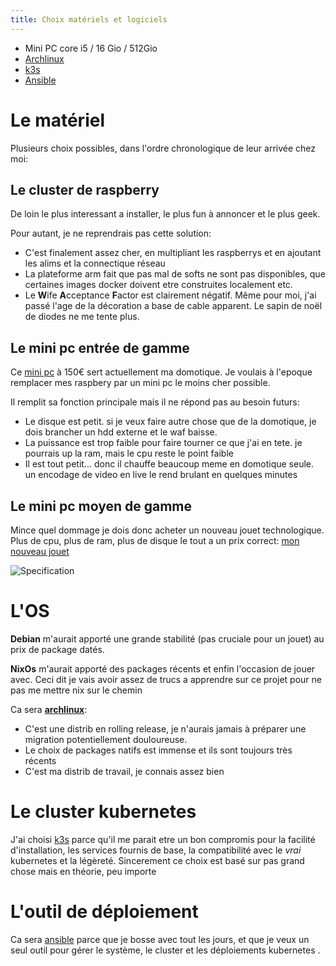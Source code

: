```yaml
---
title: Choix matériels et logiciels
---
```


 * Mini PC core i5 / 16 Gio / 512Gio
 * [Archlinux]
 * [k3s]
 * [Ansible]

# Le matériel

Plusieurs choix possibles, dans l'ordre chronologique de leur arrivée chez moi:

## Le cluster de raspberry

De loin le plus interessant a installer, le plus fun à annoncer et le plus geek.

Pour autant, je ne reprendrais pas cette solution:

 * C'est finalement assez cher, en multipliant les raspberrys et en ajoutant les alims et la connectique réseau
 * La plateforme arm fait que pas mal de softs ne sont pas disponibles, que certaines images docker doivent etre construites localement etc.
 * Le **W**ife **A**cceptance **F**actor est clairement négatif. Même pour moi, j'ai passé l'age de la décoration a base de cable apparent. Le sapin de noël de diodes ne me tente plus.

## Le mini pc entrée de gamme

Ce [mini pc](https://www.amazon.fr/gp/product/B07K6H6XVN) à 150€ sert actuellement ma domotique. Je voulais à l'epoque remplacer mes raspbery par un mini pc le moins cher possible.

Il remplit sa fonction principale mais il ne répond pas au besoin futurs:

 * Le disque est petit. si je veux faire autre chose que de la domotique, je dois brancher un hdd externe et le waf baisse.
 * La puissance est trop faible pour faire tourner ce que j'ai en tete. je pourrais up la ram, mais le cpu reste le point faible
 * Il est tout petit... donc il chauffe beaucoup meme en domotique seule. un encodage de video en live le rend brulant en quelques minutes

## Le mini pc moyen de gamme

Mince quel dommage je dois donc acheter un nouveau jouet technologique. Plus de cpu, plus de ram, plus de disque le tout a un prix correct: [mon nouveau jouet](https://www.amazon.fr/gp/product/B0919ZGR1R)

![Specification](https://m.media-amazon.com/images/I/71Ss7FKzLYL._AC_SY450_.jpg)

# L'OS

**Debian** m'aurait apporté une grande stabilité (pas cruciale pour un jouet) au prix de package datés.

**NixOs** m'aurait apporté des packages récents et enfin l'occasion de jouer avec. Ceci dit je vais avoir assez de trucs a apprendre sur ce projet pour ne pas me mettre nix sur le chemin

Ca sera **[archlinux]**:

 * C'est une distrib en rolling release, je n'aurais jamais à préparer une migration potentiellement douloureuse.
 * Le choix de packages natifs est immense et ils sont toujours très récents
 * C'est ma distrib de travail, je connais assez bien

# Le cluster kubernetes

J'ai choisi [k3s] parce qu'il me parait etre un bon compromis pour la facilité d'installation, les services fournis de base, la compatibilité avec le *vrai* kubernetes et la légèreté. Sincerement ce choix est basé sur pas grand chose mais en théorie, peu importe

# L'outil de déploiement

Ca sera [ansible] parce que je bosse avec tout les jours, et que je veux un seul outil pour gérer le système, le cluster  et les déploiements kubernetes .

[k3s]: https://k3s.io/
[archlinux]: https://archlinux.org/
[ansible]: https://www.ansible.com/
